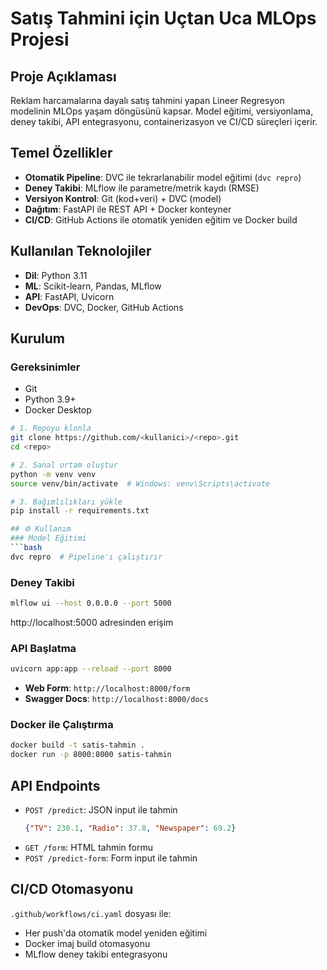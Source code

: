 # Satış Tahmini için Uçtan Uca MLOps Projesi

##  Proje Açıklaması
Reklam harcamalarına dayalı satış tahmini yapan Lineer Regresyon modelinin MLOps yaşam döngüsünü kapsar. Model eğitimi, versiyonlama, deney takibi, API entegrasyonu, containerizasyon ve CI/CD süreçleri içerir.

##  Temel Özellikler
* **Otomatik Pipeline**: DVC ile tekrarlanabilir model eğitimi (`dvc repro`)
* **Deney Takibi**: MLflow ile parametre/metrik kaydı (RMSE)
* **Versiyon Kontrol**: Git (kod+veri) + DVC (model)
* **Dağıtım**: FastAPI ile REST API + Docker konteyner
* **CI/CD**: GitHub Actions ile otomatik yeniden eğitim ve Docker build

##  Kullanılan Teknolojiler
* **Dil**: Python 3.11
* **ML**: Scikit-learn, Pandas, MLflow
* **API**: FastAPI, Uvicorn
* **DevOps**: DVC, Docker, GitHub Actions

##  Kurulum
### Gereksinimler
- Git
- Python 3.9+
- Docker Desktop

```bash
# 1. Repoyu klonla
git clone https://github.com/<kullanici>/<repo>.git
cd <repo>

# 2. Sanal ortam oluştur
python -m venv venv
source venv/bin/activate  # Windows: venv\Scripts\activate

# 3. Bağımlılıkları yükle
pip install -r requirements.txt

## ⚙️ Kullanım
### Model Eğitimi
```bash
dvc repro  # Pipeline'ı çalıştırır
```

### Deney Takibi
```bash
mlflow ui --host 0.0.0.0 --port 5000
```
http://localhost:5000 adresinden erişim

### API Başlatma
```bash
uvicorn app:app --reload --port 8000
```
- **Web Form**: `http://localhost:8000/form`
- **Swagger Docs**: `http://localhost:8000/docs`

### Docker ile Çalıştırma
```bash
docker build -t satis-tahmin .
docker run -p 8000:8000 satis-tahmin
```

##  API Endpoints
- `POST /predict`: JSON input ile tahmin
  ```json
  {"TV": 230.1, "Radio": 37.8, "Newspaper": 69.2}
  ```
- `GET /form`: HTML tahmin formu
- `POST /predict-form`: Form input ile tahmin

##  CI/CD Otomasyonu
`.github/workflows/ci.yaml` dosyası ile:
- Her push'da otomatik model yeniden eğitimi
- Docker imaj build otomasyonu
- MLflow deney takibi entegrasyonu
